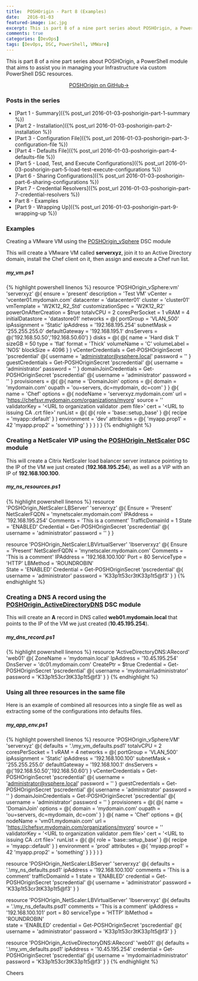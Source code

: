 ```yaml
---
title:  POSHOrigin - Part 8 (Examples)
date:   2016-01-03
featured-image: iac.jpg
excerpt: This is part 8 of a nine part series about POSHOrigin, a PowerShell module that aims to assist you in managing your Infrastructure via custom PowerShell DSC resources.
comments: true
categories: [DevOps]
tags: [DevOps, DSC, PowerShell, VMWare]
---
```


This is part 8 of a nine part series about POSHOrigin, a PowerShell module that aims to assist you in managing your Infrastructure via custom PowerShell DSC resources.

<p style="text-align: center;">
  <a target="_blank" class="btn small" href="https://github.com/devblackops/POSHOrigin">POSHOrigin on GitHub→</a>
</p>

### Posts in the series

* [Part 1 - Summary]({% post_url 2016-01-03-poshorigin-part-1-summary %})
* [Part 2 - Installation]({% post_url 2016-01-03-poshorigin-part-2-installation %})
* [Part 3 - Configuration File]({% post_url 2016-01-03-poshorigin-part-3-configuration-file %})
* [Part 4 - Defaults File]({% post_url 2016-01-03-poshorigin-part-4-defaults-file %})
* [Part 5 - Load, Test, and Execute Configurations]({% post_url 2016-01-03-poshorigin-part-5-load-test-execute-configurations %})
* [Part 6 - Sharing Configurations]({% post_url 2016-01-03-poshorigin-part-6-sharing-configurations %})
* [Part 7 - Credential Resolvers]({% post_url 2016-01-03-poshorigin-part-7-credential-resolvers %})
* Part 8 - Examples
* [Part 9 - Wrapping Up]({% post_url 2016-01-03-poshorigin-part-9-wrapping-up %})

### Examples

Creating a VMware VM using the [POSHOrigin_vSphere](https://github.com/devblackops/POSHOrigin_vSphere) DSC module

This will create a VMware VM called **serverxyz**, join it to an Active Directory domain, install the Chef client on it, then assign and execute a Chef run list.

##### my_vm.ps1

{% highlight powershell linenos %}
resource 'POSHOrigin_vSphere:vm' 'serverxyz' @{
    ensure = 'present'
    description = 'Test VM'
    vCenter = 'vcenter01.mydomain.com'
    datacenter = 'datacenter01'
    cluster = 'cluster01'
    vmTemplate = 'W2K12_R2_Std'
    customizationSpec = 'W2K12_R2'
    powerOnAfterCreation = $true
    totalvCPU = 2
    coresPerSocket = 1
    vRAM = 4
    initialDatastore = 'datastore01'
    networks = @{
        portGroup = 'VLAN_500'
        ipAssignment = 'Static'
        ipAddress = '192.168.195.254'
        subnetMask = '255.255.255.0'
        defaultGateway = '192.168.195.1'
        dnsServers = @('192.168.50.50','192.168.50.60')
    }
    disks = @(
        @{
            name = 'Hard disk 1'
            sizeGB = 50
            type = 'flat'
            format = 'Thick'
            volumeName = 'C'
            volumeLabel = 'NOS'
            blockSize = 4096
        }
    )
    vCenterCredentials = Get-POSHOriginSecret 'pscredential' @{
        username = 'administrator@vsphere.local'
        password = '<your password here>'
    }
    guestCredentials = Get-POSHOriginSecret 'pscredential' @{
        username = 'administrator'
        password = '<your password here>'
    }
    domainJoinCredentials = Get-POSHOriginSecret 'pscredential' @{
        username = 'administrator'
        password = '<your password here>'
    }
    provisioners = @(
        @{
            name = 'DomainJoin'
            options = @{
               domain = 'mydomain.com'
               oupath = 'ou=servers, dc=mydomain, dc=com'
           }
        }
        @{
            name = 'Chef'
            options = @{
                nodeName = 'serverxyz.mydomain.com'
                url = 'https://chefsvr.mydomain.com/organizations/myorg'
                source = '<URL to Chef MSI file>'
                validatorKey = '<URL to organization validator .pem file>'
                cert = '<URL to issuing CA .crt file>'
                runList = @(
                    @{ role = 'base::setup_base' }
                    @{ recipe = 'myapp::default' }
                )
                environment = 'dev'
                attributes = @{
                    'myapp.prop1' = 42
                    'myapp.prop2' = 'something'
                }
            }
        }
    )
}
{% endhighlight %}

### Creating a NetScaler VIP using the [POSHOrigin_NetScaler](https://github.com/devblackops/POSHOrigin_NetScaler) DSC module

This will create a Citrix NetScaler load balancer server instance pointing to the IP of the VM we just created (**192.168.195.254**), as well as a VIP with an IP of **192.168.100.100**.

##### my_ns_resources.ps1

{% highlight powershell linenos %}
resource 'POSHOrigin_NetScaler:LBServer' 'serverxyz' @{
    Ensure = 'Present'
    NetScalerFQDN = 'mynetscaler.mydomain.com'
    IPAddress = '192.168.195.254'
    Comments = 'This is a comment'
    TrafficDomainId = 1
    State = 'ENABLED'
    Credential = Get-POSHOriginSecret 'pscredential' @{
        username = 'administrator'
        password = '<your password here>'
    }
}

resource 'POSHOrigin_NetScaler:LBVirtualServer' 'lbserverxyz' @{
    Ensure = 'Present'
    NetScalerFQDN = 'mynetscaler.mydomain.com'
    Comments = 'This is a comment'
    IPAddress = '192.168.100.100'
    Port = 80
    ServiceType = 'HTTP'
    LBMethod = 'ROUNDROBIN'    
    State = 'ENABLED'
    Credential = Get-POSHOriginSecret 'pscredential' @{
        username = 'administrator'
        password = 'K33p1t53cr3tK33p1t5@f3'
    }
}
{% endhighlight %}

### Creating a DNS A record using the [POSHOrigin_ActiveDirectoryDNS](https://github.com/devblackops/POSHOrigin_ActiveDirectoryDNS) DSC module

This will create an **A** record in DNS called **web01.mydomain.local** that points to the IP of the VM we just created (**10.45.195.254**).

##### my_dns_record.ps1

{% highlight powershell linenos %}
resource 'ActiveDirectoryDNS:ARecord' 'web01' @{
    ZoneName = 'mydomain.local'
    IpAddress = '10.45.195.254'
    DnsServer = 'dc01.mydomain.com'
    CreatePtr = $true
    Credential = Get-POSHOriginSecret 'pscredential' @{
        username = 'mydomain\administrator'
        password = 'K33p1t53cr3tK33p1t5@f3'
    }
}
{% endhighlight %}

### Using all three resources in the same file

Here is an example of combined all resources into a single file as well as extracting some of the configurations into defaults files.

##### my_app_env.ps1

{% highlight powershell linenos %}
resource 'POSHOrigin_vSphere:VM' 'serverxyz' @{
    defaults = '.\my_vm_defaults.psd1'
    totalvCPU = 2
    coresPerSocket = 1
    vRAM = 4
    networks = @{
        portGroup = 'VLAN_500'
        ipAssignment = 'Static'
        ipAddress = '192.168.100.100'
        subnetMask = '255.255.255.0'
        defaultGateway = '192.168.100.1'
        dnsServers = @('192.168.50.50','192.168.50.60')
    }
    vCenterCredentials = Get-POSHOriginSecret 'pscredential' @{
        username = 'administrator@vsphere.local'
        password = '<your password here>'
    }
    guestCredentials = Get-POSHOriginSecret 'pscredential' @{
        username = 'administrator'
        password = '<your password here>'
    }
    domainJoinCredentials = Get-POSHOriginSecret 'pscredential' @{
        username = 'administrator'
        password = '<your password here>'
    }
    provisioners = @(
        @{
            name = 'DomainJoin'
            options = @{
               domain = 'mydomain.com'
               oupath = 'ou=servers, dc=mydomain, dc=com'
           }
        }
        @{
            name = 'Chef'
            options = @{
                nodeName = 'vm01.mydomain.com'
                url = 'https://chefsvr.mydomain.com/organizations/myorg'
                source = '<URL to Chef MSI file>'
                validatorKey = '<URL to organization validator .pem file>'
                cert = '<URL to issuing CA .crt file>'
                runList = @(
                    @{ role = 'base::setup_base' }
                    @{ recipe = 'myapp::default' }
                )
                environment = 'prod'
                attributes = @{
                    'myapp.prop1' = 42
                    'myapp.prop2' = 'something'
                }
            }
        }
    )
}

resource 'POSHOrigin_NetScaler:LBServer' 'serverxyz' @{
    defaults = '.\my_ns_defaults.psd1'
    ipAddress = '192.168.100.100'
    comments = 'This is a comment'
    trafficDomainId = 1
    state = 'ENABLED'
    credential = Get-POSHOriginSecret 'pscredential' @{
        username = 'administrator'
        password = 'K33p1t53cr3tK33p1t5@f3'
    }
}

resource 'POSHOrigin_NetScaler:LBVirtualServer' 'lbserverxyz' @{
    defaults = '.\my_ns_defaults.psd1'
    comments = 'This is a comment'
    ipAddress = '192.168.100.101'
    port = 80
    serviceType = 'HTTP'
    lbMethod = 'ROUNDROBIN'    
    state = 'ENABLED'
    credential = Get-POSHOriginSecret 'pscredential' @{
        username = 'administrator'
        password = 'K33p1t53cr3tK33p1t5@f3'
    }
}

resource 'POSHOrigin_ActiveDirectoryDNS:ARecord' 'web01' @{
    defaults = '.\my_vm_defaults.psd1'
    ipAddress = '10.45.195.254'
    credential = Get-POSHOriginSecret 'pscredential' @{
        username = 'mydomain\administrator'
        password = 'K33p1t53cr3tK33p1t5@f3'
    }
}
{% endhighlight %}

Cheers
